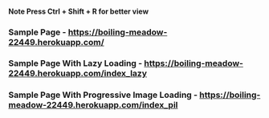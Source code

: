 
#### Note Press Ctrl + Shift + R for better view

### Sample Page - https://boiling-meadow-22449.herokuapp.com/
### Sample Page With Lazy Loading - https://boiling-meadow-22449.herokuapp.com/index_lazy
### Sample Page With Progressive Image Loading - https://boiling-meadow-22449.herokuapp.com/index_pil
